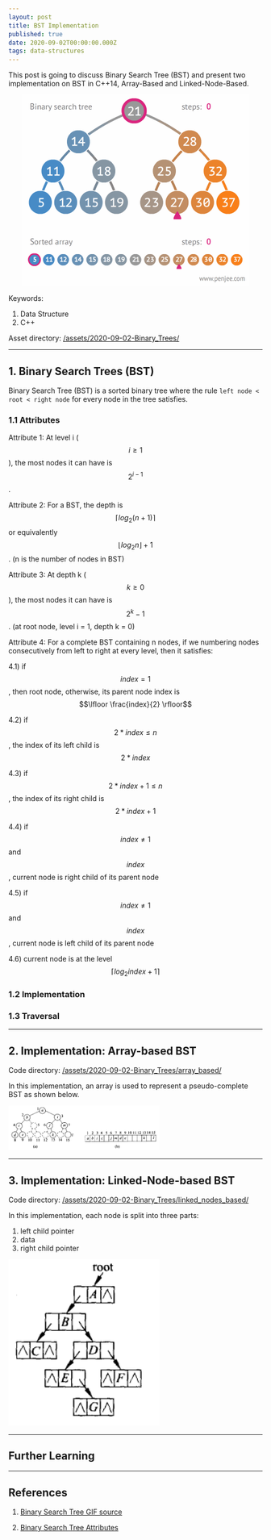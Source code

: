 ```yaml
---
layout: post
title: BST Implementation
published: true
date: 2020-09-02T00:00:00.000Z
tags: data-structures
---
```


This post is going to discuss Binary Search Tree (BST) and present two implementation on BST in C++14, Array-Based and Linked-Node-Based.
<p align="center">
<img src="/assets/2020-09-02-Binary_Trees/gifs/binary-search-tree.gif" alt="Binary Search Tree animation" width="450" >
</p>

Keywords:

1. Data Structure
2. C++

Asset directory: [/assets/2020-09-02-Binary_Trees/](https://github.com/Yixuan-Lee/yixuan-lee.github.io/tree/master/assets/2020-09-02-Binary_Trees)

<!--more-->

---

## 1. Binary Search Trees (BST)

Binary Search Tree (BST) is a sorted binary tree where the rule `left node < root < right node` for every node in the tree satisfies.

### 1.1 Attributes

Attribute 1: At level i ($$i \geq 1$$), the most nodes it can have is $$2^{i-1}$$.

Attribute 2: For a BST, the depth is $$\lceil log_2(n+1) \rceil$$ or equivalently $$\lfloor log_2{n} \rfloor + 1$$. (n is the number of nodes in BST)

Attribute 3: At depth k ($$k \geq 0$$), the most nodes it can have is $$2^k - 1$$. (at root node, level i = 1, depth k = 0)

Attribute 4: For a complete BST containing n nodes, if we numbering nodes consecutively from left to right at every level, then it satisfies:

4.1) if $$index = 1$$, then root node, otherwise, its parent node index is $$\lfloor \frac{index}{2} \rfloor$$

4.2) if $$2 * index \leq n$$, the index of its left child is $$2 * index$$

4.3) if $$2 * index + 1 \leq n$$, the index of its right child is $$2 * index + 1$$

4.4) if $$index \neq 1$$ and $$index % 2 == 1$$, current node is right child of its parent node

4.5) if $$index \neq 1$$ and $$index % 2 == 0$$, current node is left child of its parent node

4.6) current node is at the level $$\lceil log_2{index} + 1 \rceil$$


### 1.2 Implementation

### 1.3 Traversal





---

## 2. Implementation: Array-based BST

Code directory: [/assets/2020-09-02-Binary_Trees/array_based/](https://github.com/Yixuan-Lee/yixuan-lee.github.io/tree/master/assets/2020-09-02-Binary_Trees/src/array_based)

In this implementation, an array is used to represent a pseudo-complete BST as shown below.

<img src="/assets/2020-09-02-Binary_Trees/imgs/array-bst.png" width=300>




---

## 3. Implementation: Linked-Node-based BST

Code directory: [/assets/2020-09-02-Binary_Trees/linked_nodes_based/](https://github.com/Yixuan-Lee/yixuan-lee.github.io/tree/master/assets/2020-09-02-Binary_Trees/src/linked_nodes_based)

In this implementation, each node is split into three parts:

1. left child pointer
2. data
3. right child pointer

<img src="/assets/2020-09-02-Binary_Trees/imgs/linked-nodes-bst.png" width=300>


---

## Further Learning

---

## References

1. [Binary Search Tree GIF source](https://blog.penjee.com/5-gifs-to-understand-binary-search-tree/)

2. [Binary Search Tree Attributes](https://www.cnblogs.com/WindSun/p/10859055.html)

